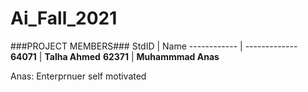 # Ai_Fall_2021
###PROJECT MEMBERS###
StdID | Name
------------ | -------------
**64071** | **Talha Ahmed**
**62371** | **Muhammmad Anas**

Anas: Enterprnuer self motivated
